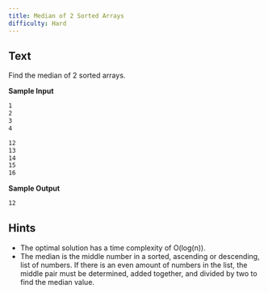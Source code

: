 ```yaml
---
title: Median of 2 Sorted Arrays
difficulty: Hard
---
```


## Text

Find the median of 2 sorted arrays.

**Sample Input**

```markdown
1
2
3
4

12
13
14
15
16
```

**Sample Output**

```markdown
12
```

## Hints

- The optimal solution has a time complexity of O(log(n)).
- The median is the middle number in a sorted, ascending or descending, list of numbers. If there is an even amount of numbers in the list, the middle pair must be determined, added together, and divided by two to find the median value.
